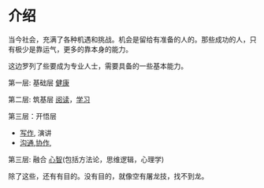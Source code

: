 # 介绍
当今社会，充满了各种机遇和挑战。机会是留给有准备的人的。那些成功的人，只有极少是靠运气，更多的靠本身的能力。

这边罗列了些要成为专业人士，需要具备的一些基本能力。

第一层: 基础层
[健康](https://iamjoel.github.io/basic-skill/health/dist/)

第二层: 筑基层
[阅读](https://iamjoel.github.io/basic-skill/reading/dist/)，[学习](https://iamjoel.github.io/basic-skill/learn/dist/)

第三层：开悟层
* [写作](https://iamjoel.github.io/basic-skill/write/dist/), 演讲
* [沟通](https://iamjoel.github.io/basic-skill/communicate/dist/),[协作](https://iamjoel.github.io/basic-skill/cooperate/dist/),

第三层: 融合
[心智](https://iamjoel.github.io/basic-skill/mind/dist/)(包括方法论，思维逻辑，心理学)

除了这些，还有有目的。没有目的，就像空有屠龙技，找不到龙。
